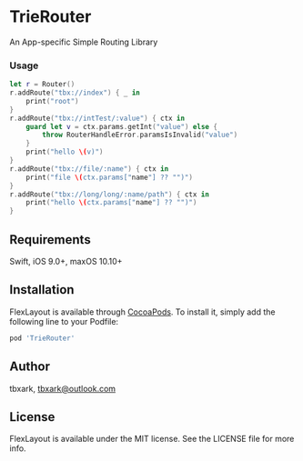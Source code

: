 # TrieRouter

An App-specific Simple Routing Library


### Usage

```swift
let r = Router()
r.addRoute("tbx://index") { _ in
    print("root")
}
r.addRoute("tbx://intTest/:value") { ctx in
    guard let v = ctx.params.getInt("value") else {
        throw RouterHandleError.paramsIsInvalid("value")
    }
    print("hello \(v)")
}
r.addRoute("tbx://file/:name") { ctx in
    print("file \(ctx.params["name"] ?? "")")
}
r.addRoute("tbx://long/long/:name/path") { ctx in
    print("hello \(ctx.params["name"] ?? "")")
}
```

## Requirements

Swift, iOS 9.0+, maxOS 10.10+


## Installation

FlexLayout is available through [CocoaPods](https://cocoapods.org). To install
it, simply add the following line to your Podfile:

```ruby
pod 'TrieRouter'
```

## Author

tbxark, tbxark@outlook.com

## License

FlexLayout is available under the MIT license. See the LICENSE file for more info.
